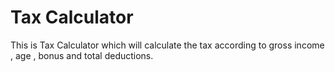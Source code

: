 # Tax Calculator
 This is Tax Calculator which will calculate the tax according to gross income , age , bonus and total deductions.
